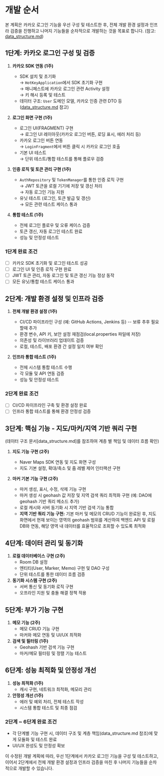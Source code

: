 # 개발 순서

본 계획은 카카오 로그인 기능을 우선 구성 및 테스트한 후, 전체 개발 환경 설정과 인프라 검증을 진행하고 나머지 기능들을 순차적으로 개발하는 것을 목표로 합니다. (참고: [data_structure.md](data_structure.md))

## 1단계: 카카오 로그인 구성 및 검증
1. **카카오 SDK 연동 (1주)**
   - SDK 설치 및 초기화  
     → `HotKeyApplication`에서 SDK 초기화 구현  
     → 매니페스트에 카카오 로그인 관련 Activity 설정  
     → 키 해시 등록 및 테스트
   - 데이터 구조: `User` 도메인 모델, 카카오 인증 관련 DTO 등 ([data_structure.md](data_structure.md) 참고)

2. **로그인 화면 구현 (1주)**
   - 로그인 UI(FRAGMENT) 구현  
     → 로그인 UI 레이아웃(카카오 로그인 버튼, 로딩 표시, 에러 처리 등)
   - 카카오 로그인 버튼 연동  
     → `LoginFragment`에서 버튼 클릭 시 카카오 로그인 호출
   - 기본 UI 테스트  
     → 단위 테스트/통합 테스트를 통해 플로우 검증

3. **인증 로직 및 토큰 관리 구현 (1주)**
   - `AuthRepository` 및 `TokenManager`를 통한 인증 로직 구현  
     → JWT 토큰을 로컬 기기에 저장 및 갱신 처리  
     → 자동 로그인 기능 지원
   - 유닛 테스트 (로그인, 토큰 발급 및 갱신)  
     → 모든 관련 테스트 케이스 통과
 

4. **통합 테스트 (1주)**
   - 전체 로그인 플로우 및 오류 케이스 검증  
   - 토큰 갱신, 자동 로그인 테스트 완료  
   - 성능 및 안정성 테스트

### 1단계 완료 조건
- [ ] 카카오 SDK 초기화 및 로그인 테스트 성공
- [ ] 로그인 UI 및 인증 로직 구현 완료
- [ ] JWT 토큰 관리, 자동 로그인 및 토큰 갱신 기능 정상 동작
- [ ] 모든 유닛/통합 테스트 케이스 통과

## 2단계: 개발 환경 설정 및 인프라 검증
1. **전체 개발 환경 설정 (1주)**
   - CI/CD 파이프라인 구성 (예: GitHub Actions, Jenkins 등) -- 보류 추후 필요할때 추가
   - 환경 변수, API 키, 보안 설정 재점검(local.properties 파일에 저장)
   - 의존성 및 라이브러리 업데이트 검증
   - 로컬, 테스트, 배포 환경 간 설정 일치 여부 확인

2. **인프라 통합 테스트 (1주)**
   - 전체 시스템 통합 테스트 수행
   - 각 모듈 및 API 연동 검증
   - 성능 및 안정성 테스트

### 2단계 완료 조건
- [ ] CI/CD 파이프라인 구축 및 환경 설정 완료
- [ ] 인프라 통합 테스트를 통해 환경 안정성 검증

## 3단계: 핵심 기능 - 지도/마커/지역 기반 쿼리 구현
(데이터 구조 문서[data_structure.md]를 참조하여 계층 별 책임 및 데이터 흐름 확인)
1. **지도 기능 구현 (2주)**
   - Naver Maps SDK 연동 및 지도 화면 구성
   - 지도 기본 설정, 확대/축소 및 줌 레벨 제어 인터랙션 구현

2. **마커 기본 기능 구현 (2주)**
   - 마커 생성, 표시, 수정, 삭제 기능 구현  
   - 마커 생성 시 geohash 값 저장 및 지역 검색 쿼리 최적화 구현 (예: DAO에 geohash 기반 쿼리 메소드 추가)
   - 로컬 캐시와 서버 동기화 시 지역 기반 검색 기능 통합
   - **지역 기반 쿼리 기능 구현:** 기본 마커 및 메모의 CRUD 기능이 완료된 후, 지도 화면에서 현재 보이는 영역의 geohash 범위를 계산하여 백엔드 API 및 로컬 DB와 연동, 해당 영역 내 데이터를 효율적으로 조회할 수 있도록 최적화

## 4단계: 데이터 관리 및 동기화
1. **로컬 데이터베이스 구현 (2주)**
   - Room DB 설정  
   - 엔티티(User, Marker, Memo) 구현 및 DAO 구성
   - 단위 테스트를 통한 데이터 흐름 검증
2. **동기화 시스템 구현 (2주)**
   - 서버 통신 및 동기화 로직 구현  
   - 오프라인 지원 및 충돌 해결 정책 적용

## 5단계: 부가 기능 구현
1. **메모 기능 (2주)**
   - 메모 CRUD 기능 구현  
   - 마커와 메모 연동 및 UI/UX 최적화
2. **검색 및 필터링 (1주)**
   - Geohash 기반 검색 기능 구현  
   - 마커/메모 필터링 및 정렬 기능 테스트

## 6단계: 성능 최적화 및 안정성 개선
1. **성능 최적화 (1주)**
   - 캐시 구현, 네트워크 최적화, 메모리 관리
2. **안정성 개선 (1주)**
   - 에러 및 예외 처리, 전체 테스트 작성  
   - 시스템 통합 테스트 및 최종 점검

### 2단계 ~ 6단계 완료 조건
- 각 단계별 기능 구현 시, 데이터 구조 및 계층 책임(data_structure.md 참조)에 맞게 모듈화 및 테스트 완료
- UI/UX 완성도 및 안정성 확보

이 수정된 개발 계획에 따라, 우선 1단계에서 카카오 로그인 기능을 구성 및 테스트하고, 이어서 2단계에서 전체 개발 환경 설정과 인프라 검증을 마친 후 나머지 기능들을 순차적으로 개발할 수 있습니다.